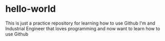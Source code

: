 # hello-world
This is just a practice repository for learning how to use Github
I'm and Industrial Engineer that loves programming and now want to learn how to use Github
